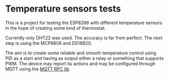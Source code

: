 # Temperature sensors tests

This is a project for testing the ESP8266 with different temperature sensors in the hope of creating some kind of thermostat.

Currently only DHT22 was used. The accuracy is far from perfect. 
The next step is using the MCP9808 and DS18B20.

The aim is to create some reliable and smooth temperature control using PID as a start and having as output either a relay or something that supports PWM.
The device may report its actions and may be configured through MQTT using the [MQTT RPC lib](https://github.com/candale/esp8266_mqtt_rpc).

